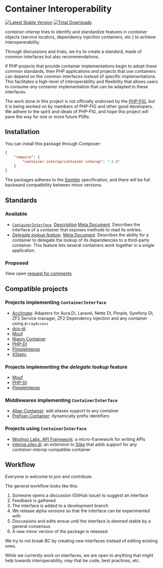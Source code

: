 # Container Interoperability

[![Latest Stable Version](https://poser.pugx.org/container-interop/container-interop/v/stable.png)](https://packagist.org/packages/container-interop/container-interop)
[![Total Downloads](https://poser.pugx.org/container-interop/container-interop/downloads.svg)](https://packagist.org/packages/container-interop/container-interop)

*container-interop* tries to identify and standardize features in *container* objects (service locators,
dependency injection containers, etc.) to achieve interopererability.

Through discussions and trials, we try to create a standard, made of common interfaces but also recommendations.

If PHP projects that provide container implementations begin to adopt these common standards, then PHP
applications and projects that use containers can depend on the common interfaces instead of specific
implementations. This facilitates a high-level of interoperability and flexibility that allows users to consume
*any* container implementation that can be adapted to these interfaces.

The work done in this project is not officially endorsed by the [PHP-FIG](http://www.php-fig.org/), but it is being
worked on by members of PHP-FIG and other good developers. We adhere to the spirit and ideals of PHP-FIG, and hope
this project will pave the way for one or more future PSRs.


## Installation

You can install this package through Composer:

```json
{
    "require": {
        "container-interop/container-interop": "~1.0"
    }
}
```

The packages adheres to the [SemVer](http://semver.org/) specification, and there will be full backward compatibility
between minor versions.

## Standards

### Available

- [`ContainerInterface`](src/Interop/Container/ContainerInterface.php).
[Description](docs/ContainerInterface.md) [Meta Document](docs/ContainerInterface-meta.md).
Describes the interface of a container that exposes methods to read its entries.
- [*Delegate lookup feature*](docs/Delegate-lookup.md).
[Meta Document](docs/Delegate-lookup-meta.md).
Describes the ability for a container to delegate the lookup of its dependencies to a third-party container. This
feature lets several containers work together in a single application.

### Proposed

View open [request for comments](https://github.com/container-interop/container-interop/labels/RFC)

## Compatible projects

### Projects implementing `ContainerInterface`

- [Acclimate](https://github.com/jeremeamia/acclimate-container): Adapters for
  Aura.Di, Laravel, Nette DI, Pimple, Symfony DI, ZF2 Service manager, ZF2
  Dependency injection and any container using `ArrayAccess`
- [dcp-di](https://github.com/estelsmith/dcp-di)
- [Mouf](http://mouf-php.com)
- [Njasm Container](https://github.com/njasm/container)
- [PHP-DI](http://php-di.org)
- [PimpleInterop](https://github.com/moufmouf/pimple-interop)
- [XStatic](https://github.com/jeremeamia/xstatic)

### Projects implementing the *delegate lookup* feature

- [Mouf](http://mouf-php.com)
- [PHP-DI](http://php-di.org)
- [PimpleInterop](https://github.com/moufmouf/pimple-interop)

### Middlewares implementing `ContainerInterface`

- [Alias-Container](https://github.com/thecodingmachine/alias-container): add
  aliases support to any container
- [Prefixer-Container](https://github.com/thecodingmachine/prefixer-container):
  dynamically prefix identifiers

### Projects using `ContainerInterface`

- [Woohoo Labs. API Framework](https://github.com/woohoolabs/api-framework): a
  micro-framework for writing APIs
- [interop.silex.di](https://github.com/thecodingmachine/interop.silex.di): an
  extension to [Silex](http://silex.sensiolabs.org/) that adds support for any
  *container-interop* compatible container

## Workflow

Everyone is welcome to join and contribute.

The general workflow looks like this:

1. Someone opens a discussion (GitHub issue) to suggest an interface
1. Feedback is gathered
1. The interface is added to a development branch
1. We release alpha versions so that the interface can be experimented with
1. Discussions and edits ensue until the interface is deemed stable by a general consensus
1. A new minor version of the package is released

We try to not break BC by creating new interfaces instead of editing existing ones.

While we currently work on interfaces, we are open to anything that might help towards interoperability, may that
be code, best practices, etc.
